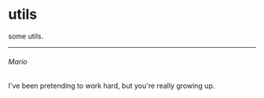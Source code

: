 # utils

some utils.  

---
###### Mario
I've been pretending to work hard, but you're really growing up.
